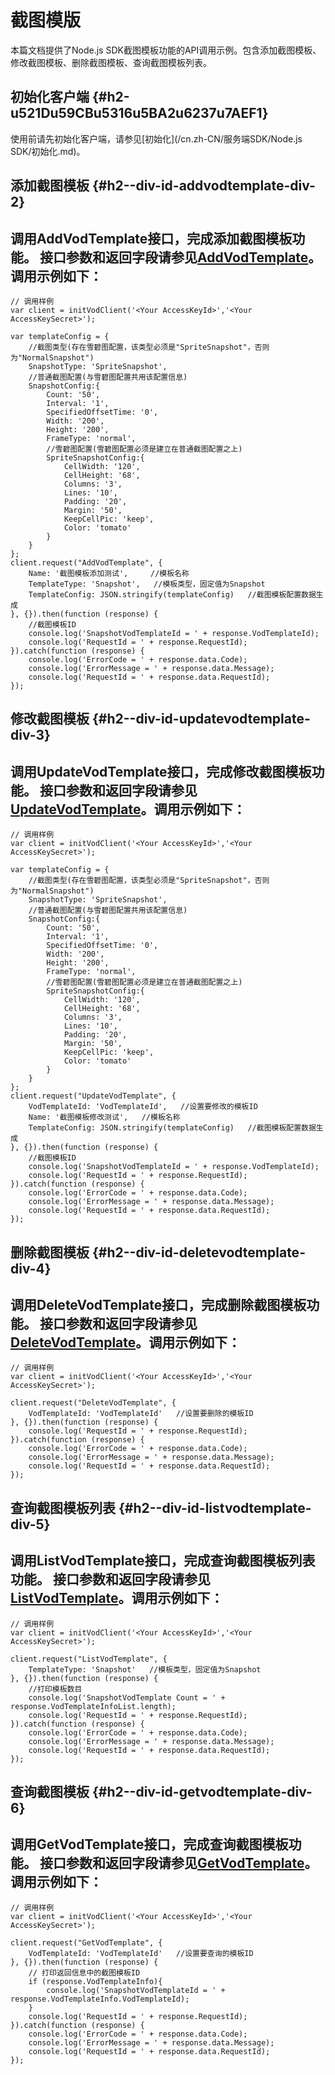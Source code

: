 截图模版 
=========================

本篇文档提供了Node.js SDK截图模板功能的API调用示例。包含添加截图模板、修改截图模板、删除截图模板、查询截图模板列表。

初始化客户端 {#h2-u521Du59CBu5316u5BA2u6237u7AEF1}
--------------------------------------------

使用前请先初始化客户端，请参见[初始化](/cn.zh-CN/服务端SDK/Node.js SDK/初始化.md)。

添加截图模板 {#h2--div-id-addvodtemplate-div-2}
-----------------------------------------

调用AddVodTemplate接口，完成添加截图模板功能。
接口参数和返回字段请参见[AddVodTemplate](/cn.zh-CN/服务端API/媒体处理/截图模板/添加截图模板.md)。调用示例如下： 
-----------------------------------------------------------------------------------------------------------------------------------------------------------

    // 调用样例
    var client = initVodClient('<Your AccessKeyId>','<Your AccessKeySecret>');
    
    var templateConfig = {
        //截图类型(存在雪碧图配置，该类型必须是"SpriteSnapshot"，否则为"NormalSnapshot")
        SnapshotType: 'SpriteSnapshot',
        //普通截图配置(与雪碧图配置共用该配置信息)
        SnapshotConfig:{
            Count: '50',
            Interval: '1',
            SpecifiedOffsetTime: '0',
            Width: '200',
            Height: '200',
            FrameType: 'normal',
            //雪碧图配置(雪碧图配置必须是建立在普通截图配置之上)
            SpriteSnapshotConfig:{
                CellWidth: '120',
                CellHeight: '68',
                Columns: '3',
                Lines: '10',
                Padding: '20',
                Margin: '50',
                KeepCellPic: 'keep',
                Color: 'tomato'
            }
        }
    };
    client.request("AddVodTemplate", {
        Name: '截图模板添加测试',     //模板名称
        TemplateType: 'Snapshot',   //模板类型，固定值为Snapshot
        TemplateConfig: JSON.stringify(templateConfig)   //截图模板配置数据生成
    }, {}).then(function (response) {
        //截图模板ID
        console.log('SnapshotVodTemplateId = ' + response.VodTemplateId);
        console.log('RequestId = ' + response.RequestId);
    }).catch(function (response) {
        console.log('ErrorCode = ' + response.data.Code);
        console.log('ErrorMessage = ' + response.data.Message);
        console.log('RequestId = ' + response.data.RequestId);
    });



修改截图模板 {#h2--div-id-updatevodtemplate-div-3}
--------------------------------------------

调用UpdateVodTemplate接口，完成修改截图模板功能。
接口参数和返回字段请参见[UpdateVodTemplate](/cn.zh-CN/服务端API/媒体处理/截图模板/修改截图模板.md)。调用示例如下： 
-----------------------------------------------------------------------------------------------------------------------------------------------------------------

    // 调用样例
    var client = initVodClient('<Your AccessKeyId>','<Your AccessKeySecret>');
    
    var templateConfig = {
        //截图类型(存在雪碧图配置，该类型必须是"SpriteSnapshot"，否则为"NormalSnapshot")
        SnapshotType: 'SpriteSnapshot',
        //普通截图配置(与雪碧图配置共用该配置信息)
        SnapshotConfig:{
            Count: '50',
            Interval: '1',
            SpecifiedOffsetTime: '0',
            Width: '200',
            Height: '200',
            FrameType: 'normal',
            //雪碧图配置(雪碧图配置必须是建立在普通截图配置之上)
            SpriteSnapshotConfig:{
                CellWidth: '120',
                CellHeight: '68',
                Columns: '3',
                Lines: '10',
                Padding: '20',
                Margin: '50',
                KeepCellPic: 'keep',
                Color: 'tomato'
            }
        }
    };
    client.request("UpdateVodTemplate", {
        VodTemplateId: 'VodTemplateId',   //设置要修改的模板ID
        Name: '截图模板修改测试',   //模板名称
        TemplateConfig: JSON.stringify(templateConfig)   //截图模板配置数据生成
    }, {}).then(function (response) {
        //截图模板ID
        console.log('SnapshotVodTemplateId = ' + response.VodTemplateId);
        console.log('RequestId = ' + response.RequestId);
    }).catch(function (response) {
        console.log('ErrorCode = ' + response.data.Code);
        console.log('ErrorMessage = ' + response.data.Message);
        console.log('RequestId = ' + response.data.RequestId);
    });



删除截图模板 {#h2--div-id-deletevodtemplate-div-4}
--------------------------------------------

调用DeleteVodTemplate接口，完成删除截图模板功能。
接口参数和返回字段请参见[DeleteVodTemplate](/cn.zh-CN/服务端API/媒体处理/截图模板/删除截图模板.md)。调用示例如下： 
-----------------------------------------------------------------------------------------------------------------------------------------------------------------

    // 调用样例
    var client = initVodClient('<Your AccessKeyId>','<Your AccessKeySecret>');
    
    client.request("DeleteVodTemplate", {
        VodTemplateId: 'VodTemplateId'   //设置要删除的模板ID
    }, {}).then(function (response) {
        console.log('RequestId = ' + response.RequestId);
    }).catch(function (response) {
        console.log('ErrorCode = ' + response.data.Code);
        console.log('ErrorMessage = ' + response.data.Message);
        console.log('RequestId = ' + response.data.RequestId);
    });



查询截图模板列表 {#h2--div-id-listvodtemplate-div-5}
--------------------------------------------

调用ListVodTemplate接口，完成查询截图模板列表功能。
接口参数和返回字段请参见[ListVodTemplate](/cn.zh-CN/服务端API/媒体处理/截图模板/查询截图模板列表.md)。调用示例如下： 
-----------------------------------------------------------------------------------------------------------------------------------------------------------------

    // 调用样例
    var client = initVodClient('<Your AccessKeyId>','<Your AccessKeySecret>');
    
    client.request("ListVodTemplate", {
        TemplateType: 'Snapshot'   //模板类型，固定值为Snapshot
    }, {}).then(function (response) {
        //打印模板数目
        console.log('SnapshotVodTemplate Count = ' + response.VodTemplateInfoList.length);
        console.log('RequestId = ' + response.RequestId);
    }).catch(function (response) {
        console.log('ErrorCode = ' + response.data.Code);
        console.log('ErrorMessage = ' + response.data.Message);
        console.log('RequestId = ' + response.data.RequestId);
    });



查询截图模板 {#h2--div-id-getvodtemplate-div-6}
-----------------------------------------

调用GetVodTemplate接口，完成查询截图模板功能。
接口参数和返回字段请参见[GetVodTemplate](/cn.zh-CN/服务端API/媒体处理/截图模板/查询单个截图模板.md)。调用示例如下： 
-------------------------------------------------------------------------------------------------------------------------------------------------------------

    // 调用样例
    var client = initVodClient('<Your AccessKeyId>','<Your AccessKeySecret>');
    
    client.request("GetVodTemplate", {
        VodTemplateId: 'VodTemplateId'   //设置要查询的模板ID
    }, {}).then(function (response) {
        // 打印返回信息中的截图模板ID
        if (response.VodTemplateInfo){
            console.log('SnapshotVodTemplateId = ' + response.VodTemplateInfo.VodTemplateId);
        }
        console.log('RequestId = ' + response.RequestId);
    }).catch(function (response) {
        console.log('ErrorCode = ' + response.data.Code);
        console.log('ErrorMessage = ' + response.data.Message);
        console.log('RequestId = ' + response.data.RequestId);
    });


